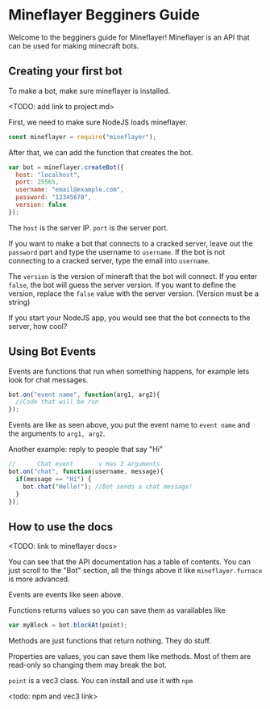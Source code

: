 Mineflayer Begginers Guide
==========================

Welcome to the begginers guide for Mineflayer!
Mineflayer is an API that can be used for making minecraft bots.

Creating your first bot
-----------------------

To make a bot, make sure mineflayer is installed.

<TODO: add link to project.md>

First, we need to make sure NodeJS loads mineflayer.
```js
const mineflayer = require("mineflayer");
```

After that, we can add the function that creates the bot.
```js
var bot = mineflayer.createBot({
  host: "localhost",
  port: 25565,
  username: "email@example.com",
  password: "12345678",
  version: false
});
```
The `host` is the server IP. `port` is the server port.

If you want to make a bot that connects to a cracked server, leave out the `password` part and type the username to `username`.
If the bot is not connecting to a cracked server, type the email into `username`.

The `version` is the version of mineraft that the bot will connect. If you enter `false`, the bot will guess the server version.
If you want to define the version, replace the `false` value with the server version. (Version must be a string)

If you start your NodeJS app, you would see that the bot connects to the server, how cool?

Using Bot Events
----------------

Events are functions that run when something happens, for example lets look for chat messages.
```js
bot.on("event name", function(arg1, arg2){
  //Code that will be run
});
```
Events are like as seen above, you put the event name to `event name` and the arguments to `arg1, arg2`.

Another example: reply to people that say "Hi"
```js
//      Chat event       v Has 2 arguments
bot.on("chat", function(username, message){
  if(message == "Hi") {
    bot.chat("Hello!"); //Bot sends a chat message!
  }
});
```

How to use the docs
-------------------
<TODO: link to mineflayer docs>

You can see that the API documentation has a table of contents.
You can just scroll to the "Bot" section, all the things above it like `mineflayer.furnace` is more advanced.

Events are events like seen above.

Functions returns values so you can save them as varailables like
```js
var myBlock = bot.blockAt(point);
```

Methods are just functions that return nothing. They do stuff.

Properties are values, you can save them like methods. Most of them are read-only so changing them may break the bot.

`point` is a vec3 class.
You can install and use it with `npm`

<todo: npm and vec3 link>






















